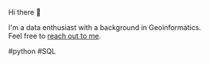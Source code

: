 Hi there 👋

I'm a data enthusiast with a background in Geoinformatics.  <br/> Feel free to [reach out to me](https://www.linkedin.com/in/schmitt-lara/).


#python #SQL

